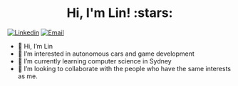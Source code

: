 <h1 align="center">Hi, I'm Lin! :stars:</h1>

[![Linkedin](https://img.shields.io/badge/-LinkedIn-blue?style=flat&logo=Linkedin&logoColor=white&link=https://www.linkedin.com/in/fengguang-l/)](https://www.linkedin.com/in/fengguang-l/)
[![Email](https://img.shields.io/badge/-Email-c14438?style=flat&logo=Gmail&logoColor=white&link=mailto:lin.acandc@gmail.com)](mailto:lin.acandc@gmail.com)

* 👋 Hi, I’m Lin
* 👀 I’m interested in autonomous cars and game development
* 🌱 I’m currently learning computer science in Sydney
* 💞️ I’m looking to collaborate with the people who have the same interests as me.

<!---
flin3500/flin3500 is a ✨ special ✨ repository because its `README.md` (this file) appears on your GitHub profile.
You can click the Preview link to take a look at your changes.
--->
